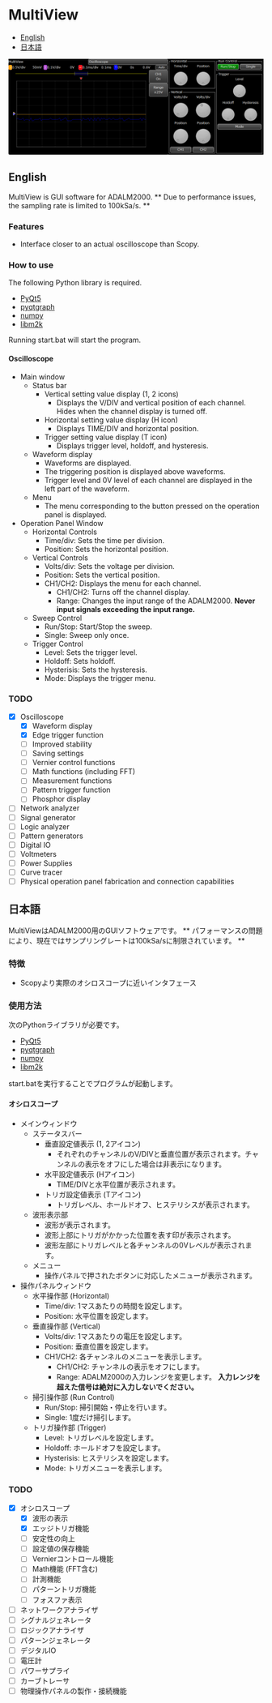 # MultiView
- [English](#English)
- [日本語](#日本語)

![MultiView preview 1](image/1.png)

## English
MultiView is GUI software for ADALM2000.
** Due to performance issues, the sampling rate is limited to 100kSa/s. **

### Features
- Interface closer to an actual oscilloscope than Scopy.

### How to use
The following Python library is required.
- [PyQt5](https://pypi.org/project/PyQt5/)
- [pyqtgraph](https://pypi.org/project/pyqtgraph/)
- [numpy](https://pypi.org/project/numpy/)
- [libm2k](https://github.com/analogdevicesinc/libm2k)

Running start.bat will start the program.

#### Oscilloscope
- Main window
	- Status bar
		- Vertical setting value display (1, 2 icons)
			- Displays the V/DIV and vertical position of each channel. Hides when the channel display is turned off.
		- Horizontal setting value display (H icon)
			- Displays TIME/DIV and horizontal position.
		- Trigger setting value display (T icon)
			- Displays trigger level, holdoff, and hysteresis.
	- Waveform display
		- Waveforms are displayed.
		- The triggering position is displayed above waveforms.
		- Trigger level and 0V level of each channel are displayed in the left part of the waveform.
	- Menu
		- The menu corresponding to the button pressed on the operation panel is displayed.
- Operation Panel Window
	- Horizontal Controls
		- Time/div: Sets the time per division.
		- Position: Sets the horizontal position.
	- Vertical Controls
		- Volts/div: Sets the voltage per division.
		- Position: Sets the vertical position.
		- CH1/CH2: Displays the menu for each channel.
			- CH1/CH2: Turns off the channel display.
			- Range: Changes the input range of the ADALM2000. **Never input signals exceeding the input range.**
	- Sweep Control
		- Run/Stop: Start/Stop the sweep.
		- Single: Sweep only once.
	- Trigger Control
		- Level: Sets the trigger level.
		- Holdoff: Sets holdoff.
		- Hysterisis: Sets the hysteresis.
		- Mode: Displays the trigger menu.

### TODO
- [x] Oscilloscope
	- [x] Waveform display
	- [x] Edge trigger function
	- [ ] Improved stability
	- [ ] Saving settings
	- [ ] Vernier control functions
	- [ ] Math functions (including FFT)
	- [ ] Measurement functions
	- [ ] Pattern trigger function
	- [ ] Phosphor display
- [ ] Network analyzer
- [ ] Signal generator
- [ ] Logic analyzer
- [ ] Pattern generators
- [ ] Digital IO
- [ ] Voltmeters
- [ ] Power Supplies
- [ ] Curve tracer
- [ ] Physical operation panel fabrication and connection capabilities

## 日本語
MultiViewはADALM2000用のGUIソフトウェアです。
** パフォーマンスの問題により、現在ではサンプリングレートは100kSa/sに制限されています。 **

### 特徴
- Scopyより実際のオシロスコープに近いインタフェース

### 使用方法
次のPythonライブラリが必要です。
- [PyQt5](https://pypi.org/project/PyQt5/)
- [pyqtgraph](https://pypi.org/project/pyqtgraph/)
- [numpy](https://pypi.org/project/numpy/)
- [libm2k](https://github.com/analogdevicesinc/libm2k)

start.batを実行することでプログラムが起動します。

#### オシロスコープ
- メインウィンドウ
	- ステータスバー
		- 垂直設定値表示 (1, 2アイコン)
			- それぞれのチャンネルのV/DIVと垂直位置が表示されます。チャンネルの表示をオフにした場合は非表示になります。
		- 水平設定値表示 (Hアイコン)
			- TIME/DIVと水平位置が表示されます。
		- トリガ設定値表示 (Tアイコン)
			- トリガレベル、ホールドオフ、ヒステリシスが表示されます。
	- 波形表示部
		- 波形が表示されます。
		- 波形上部にトリガがかかった位置を表す印が表示されます。
		- 波形左部にトリガレベルと各チャンネルの0Vレベルが表示されます。
	- メニュー
		- 操作パネルで押されたボタンに対応したメニューが表示されます。
- 操作パネルウィンドウ
	- 水平操作部 (Horizontal)
		- Time/div: 1マスあたりの時間を設定します。
		- Position: 水平位置を設定します。
	- 垂直操作部 (Vertical)
		- Volts/div: 1マスあたりの電圧を設定します。
		- Position: 垂直位置を設定します。
		- CH1/CH2: 各チャンネルのメニューを表示します。
			- CH1/CH2: チャンネルの表示をオフにします。
			- Range: ADALM2000の入力レンジを変更します。 **入力レンジを超えた信号は絶対に入力しないでください。**
	- 掃引操作部 (Run Control)
		- Run/Stop: 掃引開始・停止を行います。
		- Single: 1度だけ掃引します。
	- トリガ操作部 (Trigger)
		- Level: トリガレベルを設定します。
		- Holdoff: ホールドオフを設定します。
		- Hysterisis: ヒステリシスを設定します。
		- Mode: トリガメニューを表示します。

### TODO
- [x] オシロスコープ
	- [x] 波形の表示
	- [x] エッジトリガ機能
	- [ ] 安定性の向上
	- [ ] 設定値の保存機能
	- [ ] Vernierコントロール機能
	- [ ] Math機能 (FFT含む)
	- [ ] 計測機能
	- [ ] パターントリガ機能
	- [ ] フォスファ表示
- [ ] ネットワークアナライザ
- [ ] シグナルジェネレータ
- [ ] ロジックアナライザ
- [ ] パターンジェネレータ
- [ ] デジタルIO
- [ ] 電圧計
- [ ] パワーサプライ
- [ ] カーブトレーサ
- [ ] 物理操作パネルの製作・接続機能
